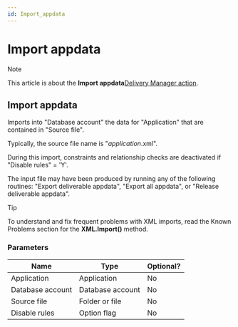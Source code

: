 ```yaml
---
id: Import_appdata
---
```


# Import appdata



> [!NOTE]
> This article is about the **Import appdata**[Delivery Manager action](/docs/Continuous_delivery/Delivery_Manager_actions_by_name).

## **Import appdata**

Imports into "Database account" the data for "Application" that are contained in "Source file".

Typically, the source file name is "*application*.xml".

During this import, constraints and relationship checks are deactivated if "Disable rules" = 'Y'.

The input file may have been produced by running any of the following routines: "Export deliverable appdata", "Export all appdata", or "Release deliverable appdata".

> [!TIP]
> To understand and fix frequent problems with XML imports, read the Known Problems section for the **XML.Import()** method.

### Parameters

|**Name**|**Type**|**Optional?**|
|--------|--------|--------|
|Application|Application|No      |
|Database account|Database account|No      |
|Source file|Folder or file|No      |
|Disable rules|Option flag|No      |



 